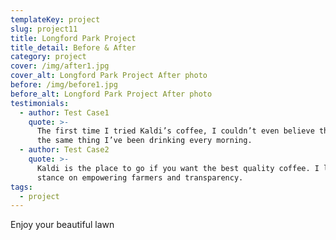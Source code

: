 ```yaml
---
templateKey: project
slug: project11
title: Longford Park Project
title_detail: Before & After
category: project
cover: /img/after1.jpg
cover_alt: Longford Park Project After photo
before: /img/before1.jpg
before_alt: Longford Park Project After photo
testimonials:
  - author: Test Case1
    quote: >-
      The first time I tried Kaldi’s coffee, I couldn’t even believe that was
      the same thing I’ve been drinking every morning.
  - author: Test Case2
    quote: >-
      Kaldi is the place to go if you want the best quality coffee. I love their
      stance on empowering farmers and transparency.
tags:
  - project
---
```

Enjoy your beautiful lawn
